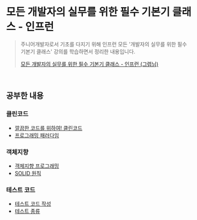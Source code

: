 # 모든 개발자의 실무를 위한 필수 기본기 클래스 - 인프런

> 주니어개발자로서 기초를 다지기 위해 인프런 모든 '개발자의 실무를 위한 필수 기본기 클래스' 강의를 학습하면서 정리한 내용입니다. <br>
>
> [모든 개발자의 실무를 위한 필수 기본기 클래스 - 인프런 (그렙님)](https://www.inflearn.com/course/%EA%B0%9C%EB%B0%9C%EC%9E%90-%EC%8B%A4%EB%AC%B4-%EA%B8%B0%EB%B3%B8%EA%B8%B0)



<br>

## 공부한 내용

### 클린코드

- [깔끔한 코드를 위하여! 클린코드](https://github.com/kdh92417/TIL/blob/master/basic/essential_basic_skills/clean_code.md)
- [프로그래밍 패러다임](https://github.com/kdh92417/TIL/blob/master/basic/essential_basic_skills/programming_paradigm.md)

### 객체지향
- [객체지향 프로그래밍](https://github.com/kdh92417/TIL/blob/master/basic/essential_basic_skills/object_oriented_programming.md)
- [SOLID 원칙](https://github.com/kdh92417/TIL/blob/master/basic/essential_basic_skills/5_solid_principles.md)

### 테스트 코드

- [테스트 코드 작성](https://github.com/kdh92417/TIL/blob/master/basic/essential_basic_skills/test_code.md)
- [테스트 종류](https://github.com/kdh92417/TIL/blob/master/basic/essential_basic_skills/test_type.md)